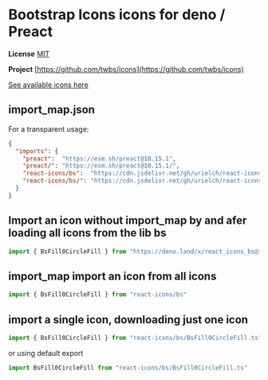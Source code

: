 # Bootstrap Icons icons for deno / Preact

**License** [MIT](https://opensource.org/licenses/MIT)

**Project** [https://github.com/twbs/icons](https://github.com/twbs/icons)

[See available icons here](https://react-icons.deno.dev/bs)

## import_map.json

For a transparent usage:

```json
{
  "imports": {
    "preact":  "https://esm.sh/preact@10.15.1",
    "preact/": "https://esm.sh/preact@10.15.1/",
    "react-icons/bs":  "https://cdn.jsdelivr.net/gh/urielch/react-icons-bs@1.0.8/mod.ts",
    "react-icons/bs/": "https://cdn.jsdelivr.net/gh/urielch/react-icons-bs@1.0.8/ico/",
  }
}
```

## Import an icon without import_map by and afer loading all icons from the lib bs

```ts
import { BsFill0CircleFill } from "https://deno.land/x/react_icons_bs@1.0.8/mod.ts"
```

## import_map import an icon from all icons

```ts
import { BsFill0CircleFill } from "react-icons/bs"
```

## import a single icon, downloading just one icon

```ts
import { BsFill0CircleFill } from "react-icons/bs/BsFill0CircleFill.ts"
```

or using default export

```ts
import BsFill0CircleFill from "react-icons/bs/BsFill0CircleFill.ts"
```

